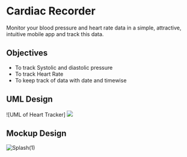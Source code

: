 # Cardiac Recorder

Monitor your blood pressure and heart rate data in a simple, attractive, intuitive mobile app and track this data.

## Objectives
* To track Systolic and diastolic pressure
* To track Heart Rate
* To keep track of data with date and timewise

## UML Design
![UML of Heart Tracker]
<img src="https://github.com/ZakariaHossain56/CardiacRecorder/blob/master/Images/Mockup.png">


## Mockup Design
![Splash(1)]([GitHub/Images/mockup.png](https://github.com/ZakariaHossain56/CardiacRecorder/blob/master/Images/Mockup.png))


